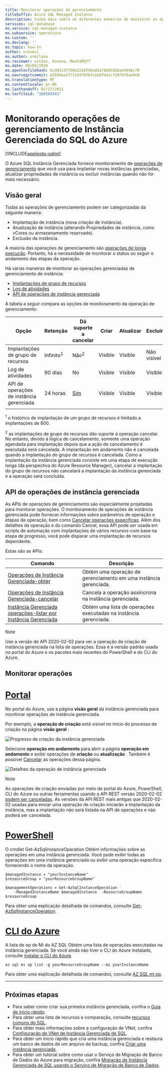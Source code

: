 ```yaml
---
title: Monitorar operações de gerenciamento
titleSuffix: Azure SQL Managed Instance
description: Saiba mais sobre as diferentes maneiras de monitorar as operações de gerenciamento de Instância Gerenciada do SQL do Azure.
services: sql-database
ms.service: sql-managed-instance
ms.subservice: operations
ms.custom: ''
ms.devlang: ''
ms.topic: how-to
author: urosmil
ms.author: urmilano
ms.reviewer: sstein, bonova, MashaMSFT
ms.date: 09/03/2020
ms.openlocfilehash: 6cdd3137798e221974dadda78dd55b6ae944bc78
ms.sourcegitcommit: e559daa1f7115d703bfa1b87da1cf267bf6ae9e8
ms.translationtype: MT
ms.contentlocale: pt-BR
ms.lasthandoff: 02/17/2021
ms.locfileid: "100589341"
---
```

# <a name="monitoring-azure-sql-managed-instance-management-operations"></a>Monitorando operações de gerenciamento de Instância Gerenciada do SQL do Azure
[!INCLUDE[appliesto-sqlmi](../includes/appliesto-sqlmi.md)]

O Azure SQL Instância Gerenciada fornece monitoramento de [operações de gerenciamento](management-operations-overview.md) que você usa para implantar novas instâncias gerenciadas, atualizar propriedades de instância ou excluir instâncias quando não for mais necessário. 

## <a name="overview"></a>Visão geral

Todas as operações de gerenciamento podem ser categorizadas da seguinte maneira:

- Implantação de instância (nova criação de instância).
- Atualização de instância (alterando Propriedades de instância, como vCores ou armazenamento reservado).
- Exclusão da instância.

A maioria das operações de gerenciamento são [operações de longa execução](management-operations-overview.md#duration). Portanto, há a necessidade de monitorar o status ou seguir o andamento das etapas da operação. 

Há várias maneiras de monitorar as operações gerenciadas de gerenciamento de instância:

- [Implantações de grupo de recursos](../../azure-resource-manager/templates/deployment-history.md)
- [Log de atividades](../../azure-monitor/essentials/activity-log.md)
- [API de operações de instância gerenciada](#managed-instance-operations-api)


A tabela a seguir compara as opções de monitoramento da operação de gerenciamento: 

| Opção | Retenção | Dá suporte a cancelar | Criar | Atualizar | Excluir | Cancelar | Etapas |
| --- | --- | --- | --- | --- | --- | --- | --- |
| Implantações de grupo de recursos | Infinito<sup>1</sup> | Não<sup>2</sup> | Visible | Visible | Não visível | Visible | Não visível |
| Log de atividades | 90 dias | No | Visible | Visible | Visible | Visible |  Não visível |
| API de operações de instância gerenciada | 24 horas | [Sim](management-operations-cancel.md) | Visible | Visible | Visible | Visible | Visible |
|  |  |  |  |  |  |  | |

<sup>1</sup> o histórico de implantação de um grupo de recursos é limitado a implantações de 800.

<sup>2</sup> as implantações de grupo de recursos dão suporte à operação cancelar. No entanto, devido à lógica de cancelamento, somente uma operação agendada para implantação depois que a ação de cancelamento é executada será cancelada. A implantação em andamento não é cancelada quando a implantação do grupo de recursos é cancelada. Como a implantação da instância gerenciada consiste em uma etapa de execução longa (da perspectiva do Azure Resource Manager), cancelar a implantação do grupo de recursos não cancelará a implantação da instância gerenciada e a operação será concluída. 

## <a name="managed-instance-operations-api"></a>API de operações de instância gerenciada

As APIs de operações de gerenciamento são especialmente projetadas para monitorar operações. O monitoramento de operações de instância gerenciada pode fornecer informações sobre parâmetros de operação e etapas de operação, bem como [Cancelar operações específicas](management-operations-cancel.md). Além dos detalhes da operação e do comando Cancel, essa API pode ser usada em scripts de automação com implantações de vários recursos-com base na etapa de progresso, você pode disparar uma implantação de recursos dependente.

Estas são as APIs: 

| Comando | Descrição |
| --- | --- |
|[Operações de Instância Gerenciada-obter](/rest/api/sql/managedinstanceoperations/get)|Obtém uma operação de gerenciamento em uma instância gerenciada.|
|[Operações de Instância Gerenciada-cancelar](/rest/api/sql/managedinstanceoperations/cancel)|Cancela a operação assíncrona na instância gerenciada.|
|[Instância Gerenciada operações-listar por Instância Gerenciada](/rest/api/sql/managedinstanceoperations/listbymanagedinstance)|Obtém uma lista de operações executadas na instância gerenciada.|

> [!NOTE]
> Use a versão de API 2020-02-02 para ver a operação de criação de instância gerenciada na lista de operações. Essa é a versão padrão usada no portal do Azure e os pacotes mais recentes do PowerShell e do CLI do Azure.

## <a name="monitor-operations"></a>Monitorar operações

# <a name="portal"></a>[Portal](#tab/azure-portal)

No portal do Azure, use a página **visão geral** da instância gerenciada para monitorar operações de instância gerenciada. 

Por exemplo, a **operação de criação** está visível no início do processo de criação na página **visão geral** : 

![Progresso da criação da instância gerenciada](./media/management-operations-monitor/monitoring-create-operation.png)

Selecione **operação em andamento** para abrir a página **operação em andamento** e exibir operações de **criação** ou **atualização** . Também é possível [Cancelar](management-operations-cancel.md) as operações dessa página.  

![Detalhes da operação de instância gerenciada](./media/management-operations-monitor/monitoring-operation-details.png)

> [!NOTE]
> As operações de criação enviadas por meio de portal do Azure, PowerShell, CLI do Azure ou outras ferramentas usando a API REST versão 2020-02-02 [podem ser canceladas](management-operations-cancel.md). As versões da API REST mais antigas que 2020-02-02 usadas para enviar uma operação de criação iniciarão a implantação da instância, mas a implantação não será listada na API de operações e não poderá ser cancelada.

# <a name="powershell"></a>[PowerShell](#tab/azure-powershell)

O cmdlet Get-AzSqlInstanceOperation Obtém informações sobre as operações em uma instância gerenciada. Você pode exibir todas as operações em uma instância gerenciada ou exibir uma operação específica fornecendo o nome da operação.

```powershell-interactive
$managedInstance = "yourInstanceName"
$resourceGroup = "yourResourceGroupName"

$managementOperations = Get-AzSqlInstanceOperation `
    -ManagedInstanceName $managedInstance  -ResourceGroupName $resourceGroup
```

Para obter uma explicação detalhada de comandos, consulte [Get-AzSqlInstanceOperation](/powershell/module/az.sql/get-azsqlinstanceoperation).

# <a name="azure-cli"></a>[CLI do Azure](#tab/azure-cli)

A lista de op de Mi do AZ SQL Obtém uma lista de operações executadas na instância gerenciada. Se você ainda não tiver o CLI do Azure instalado, consulte [instalar o CLI do Azure](/cli/azure/install-azure-cli).

```azurecli-interactive
az sql mi op list -g yourResourceGroupName --mi yourInstanceName 
```

Para obter uma explicação detalhada de comandos, consulte [AZ SQL mi op](/cli/azure/sql/mi/op).

---

## <a name="next-steps"></a>Próximas etapas

- Para saber como criar sua primeira instância gerenciada, confira o [Guia de início rápido](instance-create-quickstart.md).
- Para obter uma lista de recursos e comparação, consulte [recursos comuns do SQL](../database/features-comparison.md).
- Para obter mais informações sobre a configuração de VNet, confira [Configuração de VNet de Instância Gerenciada de SQL](connectivity-architecture-overview.md).
- Para obter um início rápido que cria uma instância gerenciada e restaura um banco de dados de um arquivo de backup, confira [Criar uma instância gerenciada](instance-create-quickstart.md).
- Para obter um tutorial sobre como usar o Serviço de Migração de Banco de Dados do Azure para migração, confira [Migração de Instância Gerenciada de SQL usando o Serviço de Migração de Banco de Dados](../../dms/tutorial-sql-server-to-managed-instance.md).
